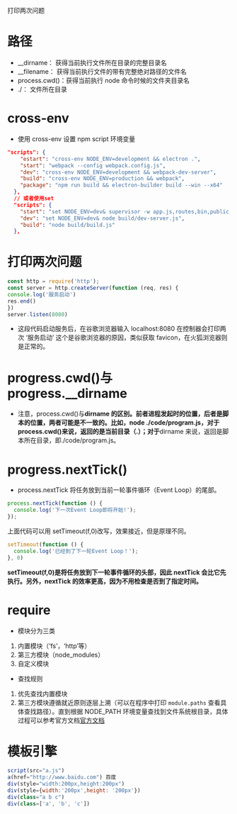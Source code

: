 打印两次问题

# 路径

- \_\_dirname： 获得当前执行文件所在目录的完整目录名
- \_\_filename： 获得当前执行文件的带有完整绝对路径的文件名
- process.cwd()：获得当前执行 node 命令时候的文件夹目录名
- ./： 文件所在目录

# cross-env

- 使用 cross-env 设置 npm script 环境变量

```json
"scripts": {
    "estart": "cross-env NODE_ENV=development && electron .",
    "start": "webpack --config webpack.config.js",
    "dev": "cross-env NODE_ENV=development && webpack-dev-server",
    "build": "cross-env NODE_ENV=production && webpack",
    "package": "npm run build && electron-builder build --win --x64"
  },
  // 或者使用set
  "scripts": {
    "start": "set NODE_ENV=dev& supervisor -w app.js,routes,bin,public,views,model ./bin/www",
    "dev": "set NODE_ENV=dev& node build/dev-server.js",
    "build": "node build/build.js"
  },
```

# 打印两次问题

```js
const http = require('http');
const server = http.createServer(function (req, res) {
console.log('服务启动')
res.end()
})
server.listen(8080)
```

- 这段代码启动服务后，在谷歌浏览器输入 localhost:8080 在控制器会打印两次 ‘服务启动’ 这个是谷歌浏览器的原因，类似获取 favicon，在火狐浏览器则是正常的。

# progress.cwd()与 progress.\_\_dirname

- 注意，process.cwd()与**dirname 的区别。前者进程发起时的位置，后者是脚本的位置，两者可能是不一致的。比如，node ./code/program.js，对于 process.cwd()来说，返回的是当前目录（.）；对于**dirname 来说，返回是脚本所在目录，即./code/program.js。

# progress.nextTick()

- process.nextTick 将任务放到当前一轮事件循环（Event Loop）的尾部。

```js
process.nextTick(function () {
  console.log('下一次Event Loop即将开始!');
});
```

上面代码可以用 setTimeout(f,0)改写，效果接近，但是原理不同。

```js
setTimeout(function () {
  console.log('已经到了下一轮Event Loop！');
}, 0)
```

**setTimeout(f,0)是将任务放到下一轮事件循环的头部，因此 nextTick 会比它先执行。另外，nextTick 的效率更高，因为不用检查是否到了指定时间。**

# require

- 模块分为三类

1. 内置模块（‘fs’，‘http’等）
2. 第三方模块（node_modules）
3. 自定义模块

- 查找规则
1. 优先查找内置模块
2. 第三方模块遵循就近原则逐层上溯（可以在程序中打印 `module.paths` 查看具体查找路径）。直到根据 NODE_PATH 环境变量查找到文件系统根目录，具体过程可以参考官方文档[官方文档](http://nodejs.cn/api/modules.html#modules_loading_from_node_modules_folders)

# 模板引擎

```js
script(src="a.js")
a(href="http://www.baidu.com") 百度
div(style="width:200px,height:200px")
div(style={width:'200px',height: '200px'})
div(class="a b c")
div(class=['a', 'b', 'c'])
```
